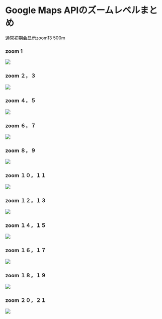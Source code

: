 # Google Maps APIのズームレベルまとめ

通常初期会显示zoom13 500m

### zoom 1
![](img\2020-12-16-18-01-35.png)

### zoom ２，３
![](img\2020-12-16-18-02-41.png)

### zoom ４，５
![](img\2020-12-16-18-03-07.png)

### zoom ６，７
![](img\2020-12-16-18-03-40.png)

### zoom ８，９
![](img\2020-12-16-18-04-17.png)

### zoom １０，１１
![](img\2020-12-16-18-05-39.png)

### zoom １２，１３
![](img\2020-12-16-18-06-06.png)

### zoom １４，１５
![](img\2020-12-16-18-06-36.png)

### zoom １６，１７
![](img\2020-12-16-18-08-09.png)

### zoom １８，１９
![](img\2020-12-16-18-08-32.png)

### zoom ２０，２１
![](img\2020-12-16-18-08-52.png)
